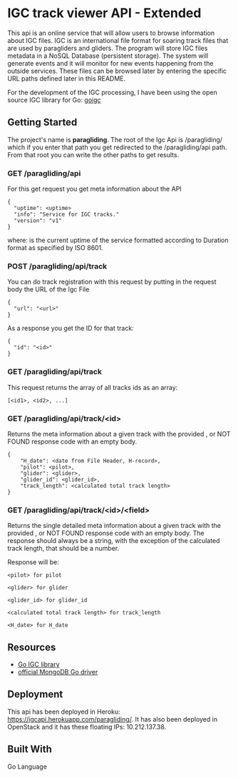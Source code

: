 # IGC track viewer API - Extended

This api is an online service that will allow users to browse information about IGC files. 
IGC is an international file format for soaring track files that are used by paragliders and gliders. 
The program will store IGC files metadata in a NoSQL Database (persistent storage). The system will generate events and it will monitor for new events happening from the outside services.
These files can be browsed later by entering the specific URL paths defined later in this README.

For the development of the IGC processing, I have been using the open source IGC library for Go: <a href="https://github.com/marni/goigc">goigc</a>



## Getting Started

The project's name is **paragliding**. The root of the Igc Api is /paragliding/ which if you enter that path you get redirected to the /paragliding/api path. From that root you can write the other paths to get results.


### GET     /paragliding/api

For this get request you get meta information about the API

    {
      "uptime": <uptime>
      "info": "Service for IGC tracks."
      "version": "v1"
    }

where: <uptime> is the current uptime of the service formatted according to Duration format as specified by ISO 8601. 


### POST    /paragliding/api/track

You can do track registration with this request by putting in the request body the URL of the Igc File

    {
      "url": "<url>"
    }


As a response you get the ID for that track:

    {
      "id": "<id>"
    }



### GET     /paragliding/api/track

This request returns the array of all tracks ids as an array:
    
    [<id1>, <id2>, ...]
        


### GET     /paragliding/api/track/\<id\>

Returns the meta information about a given track with the provided <id>, or NOT FOUND response code with an empty body.
    
    {
        "H_date": <date from File Header, H-record>,
        "pilot": <pilot>,
        "glider": <glider>,
        "glider_id": <glider_id>,
        "track_length": <calculated total track length>
    }


### GET     /paragliding/api/track/\<id\>/\<field\>

Returns the single detailed meta information about a given track with the provided <id>, or NOT FOUND response code with an empty body. The response should always be a string, with the exception of the calculated track length, that should be a number.

Response will be: 

    <pilot> for pilot
    
    <glider> for glider
    
    <glider_id> for glider_id
    
    <calculated total track length> for track_length
    
    <H_date> for H_date
    


## Resources

* [Go IGC library](https://github.com/marni/goigc)
* [official MongoDB Go driver](https://github.com/mongodb/mongo-go-driver)


## Deployment

This api has been deployed in Heroku: https://igcapi.herokuapp.com/paragliding/.
It has also been deployed in OpenStack and it has these floating IPs: 10.212.137.38.


## Built With

Go Language

